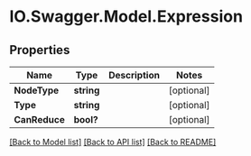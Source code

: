 # IO.Swagger.Model.Expression
## Properties

Name | Type | Description | Notes
------------ | ------------- | ------------- | -------------
**NodeType** | **string** |  | [optional] 
**Type** | **string** |  | [optional] 
**CanReduce** | **bool?** |  | [optional] 

[[Back to Model list]](../README.md#documentation-for-models) [[Back to API list]](../README.md#documentation-for-api-endpoints) [[Back to README]](../README.md)


